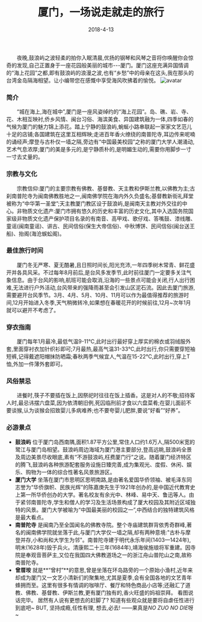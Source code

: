 ﻿---
layout: post
title: 厦门，一场说走就走的旅行
date: 2018-4-13
categories: blog
tags: [生活]
description: 哪管真理无穷，进一寸有一寸欢喜
---

　　夜晚,鼓浪屿之波轻柔的拍你入眠清晨,优扬的钢琴和风琴之音将你唤醒你会惊奇的发现,自己正置身于一座花园般美丽的城市---厦门。厦门这座充满异国情调的“海上花园”之都,即有鼓浪屿的浪漫之波,也有“乡愁”中的母亲在这头,我在那头的台湾金岛隔海相望。让小编带您在感慨中享受海风吹拂着的愉悦。
![avatar](http://p741xh8ey.bkt.clouddn.com/001O2w2fzy7iA3y5dmY5c&690.jpg)
　　
### 简介
　　“城在海上,海在城中”,厦门是一座风姿绰约的“海上花园”。岛、礁、岩、寺、花、木相互映衬,侨乡风情、闽台习俗、海滨美食、异国建筑融为一体,四季如春的气候为厦门的魅力锦上添花。踏上宁静的鼓浪屿,蜿蜒小路串联起一家家文艺范儿十足的店铺;各国建筑在这里互相辉映;走进百年香火缭绕的南普陀寺,耳边传来呢喃的诵经声;摩登与古朴仅一墙之隔,旁边有“中国最美校园”之称的厦门大学人潮涌动,艺术气息浓厚;厦门的美是多元的,是宁静质朴的,是明媚生动的,需要你用脚步一寸一寸去丈量的。

### 宗教与文化
　　宗教信仰:厦门的主要宗教有佛教、基督教、天主教和伊斯兰教,以佛教为主;古刹南普陀寺为闽南佛教胜地之一,闽南佛学院在海内外久负盛名;基督教新街礼拜堂被称为“中华第一圣堂”;天主教厦门教区设于鼓浪屿,是闽南天主教对外交往的中心。非物质文化遗产:厦门市拥有悠久的历史和丰富的历史文化,其中入选国务院国家级非物质文化遗产保护项目名录的有南音、高甲戏、歌仔戏、答嘴鼓、漆线雕、童谣(闽南童谣)、讲古、民间信俗(保生大帝信俗)、中秋博饼、民间信俗(闽台送王船)、抬阁(海沧蜈蚣阁)。

### 最佳旅行时间
　　厦门冬无严寒、夏无酷暑,且日照时间长,阳光充沛,一年四季树木常青、鲜花盛开并各具风采。不过每年8月前后,是台风多发季节,此时前往厦门一定要多关注气象信息。由于台风的影响,航班可能会取消,沿海的一些景点可能会关闭,行人出行困难,无法进行户外活动,台风带来的强降雨甚至会引发山区泥石流。因此去厦门旅游,需要避开台风季节。3月、4月、5月、10月、11月可以作为最值得推荐的旅游时间,12月开始进入冬季,天气稍微转冷,如果想在春暖花开的时候前往,12月~次年1月就可以避开不考虑了。

### 穿衣指南
　　厦门每年1月最冷,最低气温9-11℃,此时出行最好穿上厚实的棉衣或羽绒服外套,里面穿衬衣加针织衫即可;7月最热,最高气温31-33℃,此时出行,你只需要穿短袖短裤,记得戴遮阳帽抹防晒霜;春秋两季气候宜人,气温在15-22℃,此时出行,穿上T恤,外加一件薄外套即可。

### 风俗禁忌
　　进餐时,筷子不要插在饭上,因祭祀时往往在饭上插香。这是对人的不敬;招待客人时,最忌讳摆六盘菜,因为依清朝旧例,死囚临刑前才食以六盘菜肴;在婴儿面前不要谈猴,认为谈猴会招致婴儿多病难养;也不要夸婴儿肥胖,要说“好看”“好养”。

### 必游景点
- **鼓浪屿**
    位于厦门岛西南隅,面积1.87平方公里,常住人口约1.6万人,隔500米宽的鹭江与厦门岛相望。鼓浪屿周边海域为厦门港主要部分,登高远眺,鼓浪屿全景及周边美景尽收眼底,素有“不游鼓浪屿,枉费厦门行”之说。随着厦门经济特区的腾飞,鼓浪屿各种旅游配套服务设施日臻完善,成为集观光、度假、休闲、娱乐、购物为一体的综合性著名风景旅游区。
- **厦门大学**
    坐落在厦门市思明区思明南路,是由著名爱国华侨领袖、被毛泽东同志誉为“华侨旗帜、民族光辉”的陈嘉庚先生于1921年创办的,是中国近代教育史上第一所华侨创办的大学。著名校友有余光中、林峰、易中天、鲁迅等人。由于紧邻南普陀寺,学生和僧人的学习及生活场景构成了厦大校园及其附近区域独特的风景。厦门大学被喻为“中国最美丽的校园之一”,中西结合的独特建筑风格是最大看点。
- **南普陀寺**
    是闽南乃至全国闻名的佛教寺院。整个寺庙建筑群背依秀奇群峰,著名的闽南佛学院就坐落于此,与厦门大学仅一墙之隔,却有两种意境:"古朴与摩登并存,小和尚和大学生为邻"。南普陀寺建于明代永乐年间(1403—1424年),明末(1628年)毁于兵火。清康熙二十三年(1684年),靖海侯施琅将军重建。因寺院是奉观音菩萨主,又位在我国四大佛教道场之一的浙江舟山普陀山之南,故称南普陀寺。
- **曾厝垵**
    就是**“曾村”**的意思,曾是坐落在环岛路旁的一个原始小渔村,近年来却成为厦门又一文艺小清新们的聚集地,尤其是夏季,会有全国各地的文艺青年蜂拥而至。这里有很多有情调的咖啡厅、餐厅和特色商品小店等;还融汇了道教、佛教、基督教、伊斯兰教,更有厦门独有的,香火旺盛的妈祖崇拜。
    看图说话完毕。
    居然有人说有更想去的赶脚了?
    知道有些观众就是要将自虐任性进行到底吧~
    BUT,
    坚持成瘾,任性有理,
    想去,必去!
    ——果真是*NO ZUO NO DIE*呀~













